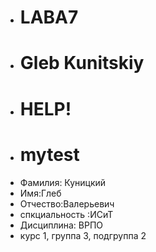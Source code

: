 - # LABA7
- # Gleb Kunitskiy
- # HELP!
- # mytest
+ Фамилия: Куницкий
+ Имя:Глеб
+ Отчество:Валерьевич
+ спкциальность :ИСиТ
+ Дисциплина: ВРПО
+ курс 1, группа 3, подгруппа 2
